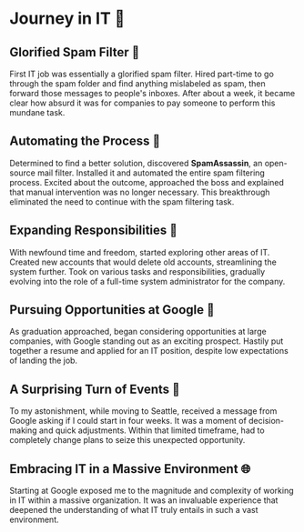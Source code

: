 # Journey in IT 🎵

## Glorified Spam Filter 📩

First IT job was essentially a glorified spam filter. Hired part-time to go through the spam folder and find anything mislabeled as spam, then forward those messages to people's inboxes. After about a week, it became clear how absurd it was for companies to pay someone to perform this mundane task.

## Automating the Process 🤖

Determined to find a better solution, discovered **SpamAssassin**, an open-source mail filter. Installed it and automated the entire spam filtering process. Excited about the outcome, approached the boss and explained that manual intervention was no longer necessary. This breakthrough eliminated the need to continue with the spam filtering task.

## Expanding Responsibilities 💼

With newfound time and freedom, started exploring other areas of IT. Created new accounts that would delete old accounts, streamlining the system further. Took on various tasks and responsibilities, gradually evolving into the role of a full-time system administrator for the company.

## Pursuing Opportunities at Google 🌟

As graduation approached, began considering opportunities at large companies, with Google standing out as an exciting prospect. Hastily put together a resume and applied for an IT position, despite low expectations of landing the job.

## A Surprising Turn of Events 🏢

To my astonishment, while moving to Seattle, received a message from Google asking if I could start in four weeks. It was a moment of decision-making and quick adjustments. Within that limited timeframe, had to completely change plans to seize this unexpected opportunity.

## Embracing IT in a Massive Environment 🌐

Starting at Google exposed me to the magnitude and complexity of working in IT within a massive organization. It was an invaluable experience that deepened the understanding of what IT truly entails in such a vast environment.